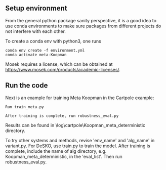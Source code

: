 ## Setup environment

From the general python package sanity perspective, it is a good idea to use conda environments to make sure packages from different projects do not interfere with each other.

To create a conda env with python3, one runs

```
conda env create -f environment.yml
conda activate meta-Koopman
```

Mosek requires a license, which can be obtained at https://www.mosek.com/products/academic-licenses/.



## Run the code

Next is an example for training Meta Koopman in the Cartpole example:

```
Run train_meta.py

After training is complete, run robustness_eval.py
```

Results can be found in \\log\\cartpole\\Koopman\_meta\_deterministic directory.



To try other systems and methods, revise 'env\_name' and 'alg\_name' in variant.py. For DeSKO, use train.py to train the model.
After training is complete, include the name of alg directory, e.g. Koopman\_meta\_deterministic, in the 'eval\_list'. Then run robustness\_eval.py.

